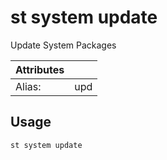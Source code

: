 # st system update

Update System Packages

| Attributes       | &nbsp;
|------------------|-------------
| Alias:           | upd

## Usage

```bash
st system update
```


